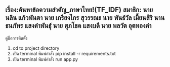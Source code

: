 เรื่อง:ค้นหาข้อความสำคัญ_ภาษาไทย!(TF_IDF) 
สมาชิก: 
นาย นลิน แก้วพันตา
นาย เกรียงไกร สุวรรณะ
นาย พันธ์วัล เมื้ยนสิริ
นาน ธนภัทร แสงคำพันธุ์
นาย ศุภโชค แสงบดี
นาย พลวัต อุตทองคำ
---------------------------------------------------------
คู่มือการติดตั้ง
1. cd to project directory
2. เปิด terminal พิมพ์คำสั่ง pip install -r requirements.txt
3. เปิด terminal พิมพ์คำสั่ง run app.py
